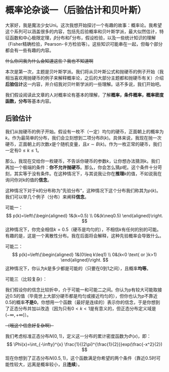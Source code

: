 # 概率论杂谈一（后验估计和贝叶斯）

大家好，我是魔法少女Uni。这次我想开始探讨一个有趣的故事：概率论。我希望这个系列可以涵盖很多的内容，包括先后验概率和贝叶斯学派，最大似然估计，特征函数和中心极限定理，$\beta$分布和$\Gamma$分布，假设检验，以及一些统计知识的理解（Fisher精确检验，Pearson-卡方检验等）。这些知识可能串在一起，但每个部分都会有一些有趣的内容。

~~什么你问我为什么会知道这些？我也不知道啊~~

本次是第一次，主题是贝叶斯学派。我们将从贝叶斯公式和抛硬币的例子开始（我相当喜欢用抛硬币的例子来解释概率论，之后的大部分主题都和抛硬币有关）介绍**后验估计**这一内容，并介绍我对贝叶斯学派的一些理解。话不多说，我们开始吧。

我们假设阅读此文章的人对概率论有基本的理解，了解**概率，条件概率，概率密度函数，分布**等基本内容。

## 后验估计

我们从抛硬币的例子开始。假设有一枚不（一定）均匀的硬币，正面朝上的概率为$k$。作为最简单的分布，我们会立刻想到二项分布$B(k)$。具体来说，我现在抛一次硬币，正面朝上的次数$x$是个随机变量，且$x\sim B(k)$。作为一枚正常的硬币，我们一定有$0\leq k\leq 1$。

那么，我现在交给你一枚硬币，不告诉你硬币的参数$k$，让你想办法猜测$k$。我们再加一个极端的条件：**你不允许抛硬币**。那么，你会怎么猜$p$呢。这个条件十分苛刻，其实等于没有条件。在这种情况下，与其说我让你在**推理**$k$的值，不如说我在询问你对$k$的值的**信念**。

这种情况下对于$k$的分布称为”先验分布“，这种情况下这个分布我们称其为$p(k)$。我们可以举几个例子（分布）来阐释**信念**。

可能一：
$$
p(k)=\left\{\begin{aligned} 1&(k=0.5) \\ 0&(k\neq0.5) \end{aligned}\right.
$$
这种情况下，你完全相信$k=0.5$（硬币是均匀的），不相信$k$有任何的别的可能。有趣的是，这是一个离散性分布。我在后面将会解释，这种先验概率会导致什么。

可能二：
$$
p(k)=\left\{\begin{aligned} 1&(0\leq k\leq1) \\ 0&(k<0 \text{ or }k>1) \end{aligned}\right.
$$
这种情况下，你认为$k$是多少都是可能的（只要在0到1之间），且概率**均等**。

可能三（比较复杂）：

我们假设你的信念比较折中，介于可能一和可能二之间。你认为p有较大可能取接近0.5的值（毕竟世上大部分硬币都是均匀或接近均匀的），但你也认为$p$不靠近0.5的概率**不是0**。你想用一个函数（最好是连续的）表示你的信念，于是你想到了正态分布并加以改造（因为只有$0<k<1$是有意义的，但正态分布定义域是$(-\infty,+\infty)$）。

~~（哦这个信念好复杂啊）~~

我们考虑标准正态分布$N(0,1)$，定义这一分布的累计密度函数为$\Phi(x)$，即：
$$
\Phi(x)=\int_{-\infty}^{x} \frac{1}{(2\pi)^{\frac{1}{2}}}exp(\frac{-x^2}{2})
$$
现在你想到了正态分布$N(0.5,1)$，这个函数满足你希望的两个条件（靠近0.5时可能性较大，远离是概率较小，且**连续**）。